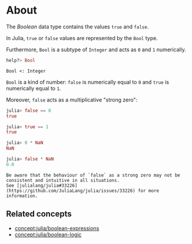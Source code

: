 # About

The _Boolean_ data type contains the values `true` and `false`.

In Julia, `true` or `false` values are represented by the `Bool` type.

Furthermore, `Bool` is a subtype of `Integer` and acts as `0` and `1` numerically.

```julia
help?> Bool
```

```
Bool <: Integer
```

`Bool` is a kind of number: `false` is numerically equal to `0` and `true` is numerically equal to `1`.

Moreover, `false` acts as a multiplicative "strong zero":

```julia
julia> false == 0
true

julia> true == 1
true

julia> 0 * NaN
NaN

julia> false * NaN
0.0
```

~~~~exercism/caution
Be aware that the behaviour of `false` as a strong zero may not be  consistent and intuitive in all situations.
See [julialang/julia#33226](https://github.com/JuliaLang/julia/issues/33226) for more information.
~~~~

## Related concepts

- [concept:julia/boolean-expressions](../boolean-expressions/about.md)
- [concept:julia/boolean-logic](../boolean-logic/about.md)
